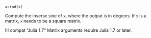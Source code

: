 ```
asind(x)
```

Compute the inverse sine of `x`, where the output is in degrees. If `x` is a matrix, `x` needs to be a square matrix.

!!! compat "Julia 1.7"
    Matrix arguments require Julia 1.7 or later.

